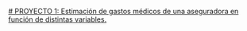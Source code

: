 [# PROYECTO 1: Estimación de gastos médicos de una aseguradora en función de distintas variables.](https://colab.research.google.com/github/Miqquelangel/Portfolio-Miguel-Angel/blob/main/Predicci%C3%B3n_de_gastos_m%C3%A9dicos.ipynb#scrollTo=1e9AmyZl9reh)

